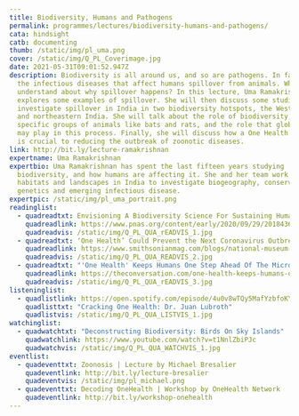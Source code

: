 ```yaml
---
title: Biodiversity, Humans and Pathogens
permalink: programmes/lectures/biodiversity-humans-and-pathogens/
cata: hindsight
catb: documenting
thumb: /static/img/pl_uma.png
cover: /static/img/Q_PL_Coverimage.jpg
date: 2021-05-31T09:01:52.947Z
description: Biodiversity is all around us, and so are pathogens. In fact 70% of
  the infectious diseases that affect humans spillover from animals. What do we
  understand about why spillover happens? In this lecture, Uma Ramakrishnan
  explores some examples of spillover. She will then discuss some studies to
  investigate spillover in India in two biodiversity hotspots, the Western ghats
  and northeastern India. She will talk about the role of biodiversity, and
  specific groups of animals like bats and rats, and the role that global change
  may play in this process. Finally, she will discuss how a One Health approach
  is crucial to reducing the outbreak of zoonotic diseases.
link: http://bit.ly/lecture-ramakrishnan
expertname: Uma Ramakrishnan
expertbio: Uma Ramakrishnan has spent the last fifteen years studying
  biodiversity, and how humans are affecting it. She and her team work across
  habitats and landscapes in India to investigate biogeography, conservation
  genetics and emerging infectious disease.
expertpic: /static/img/pl_uma_portrait.png
readinglist:
  - quadreadtxt: Envisioning A Biodiversity Science For Sustaining Human Well-being
    quadreadlink: https://www.pnas.org/content/early/2020/09/29/2018436117?versioned=true
    quadreadvis: /static/img/Q_PL_QUA_rEADVIS_1.jpg
  - quadreadtxt: ‘One Health’ Could Prevent the Next Coronavirus Outbreak
    quadreadlink: https://www.smithsonianmag.com/blogs/national-museum-of-natural-history/2020/02/14/one-health-could-prevent-next-coronavirus-outbreak/
    quadreadvis: /static/img/Q_PL_QUA_READVIS_2.jpg
  - quadreadtxt: "'One Health' Keeps Humans One Step Ahead Of The Microbes"
    quadreadlink: https://theconversation.com/one-health-keeps-humans-one-step-ahead-of-the-microbes-106984
    quadreadvis: /static/img/Q_PL_QUA_rEADVIS_3.jpg
listeninglist:
  - quadlistlink: https://open.spotify.com/episode/4u0v8wTQy5MafYzbfoKYi4
    quadlisttxt: "Cracking One Health: Dr. Juan Lubroth"
    quadlistvis: /static/img/Q_PL_QUA_LISTVIS_1.jpg
watchinglist:
  - quadwatchtxt: "Deconstructing Biodiversity: Birds On Sky Islands"
    quadwatchlink: https://www.youtube.com/watch?v=t1NnlZbiPJc
    quadwatchvis: /static/img/Q_PL_QUA_WATCHVIS_1.jpg
eventlist:
  - quadeventtxt: Zoonosis | Lecture by Michael Bresalier
    quadeventlink: http://bit.ly/lecture-bresalier
    quadeventvis: /static/img/pl_michael.png
  - quadeventtxt: Decoding OneHealth | Workshop by OneHealth Network
    quadeventlink: http://bit.ly/workshop-onehealth
---
```

